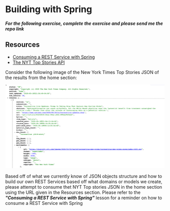 # Building with Spring 

***For the following exercise, complete the exercise and please send me the repo link***

## Resources 

- [Consuming a REST Service with Spring](https://spring.io/guides/gs/consuming-rest/)
- [The NYT Top Stories API](https://api.nytimes.com/svc/topstories/v2/home.json?api-key=5Juyps8ID6qTGAC1bcsuk00GB6RfOzer)

Consider the following image of the New York Times Top Stories JSON of the results from the home section:

![](../dsp-iii/nyt_topstories_sc.png)


Based off of what we currently know of JSON objects structure and how to build our own REST Services based off what domains or models we create, please attempt to consume thet NYT Top stories JSON in the home section using the URL given in the Resources section. Please refer to the ***"Consuming a REST Service with Spring"*** lesson for a reminder on how to consume a REST Service with Spring
